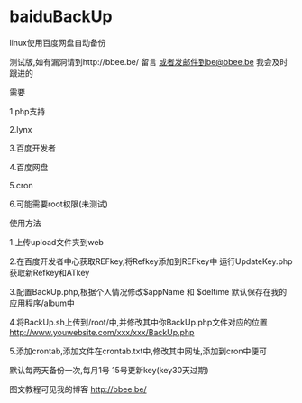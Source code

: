 baiduBackUp
===========

linux使用百度网盘自动备份

测试版,如有漏洞请到http://bbee.be/  留言
或者发邮件到be@bbee.be
我会及时跟进的

需要

1.php支持

2.lynx

3.百度开发者

4.百度网盘

5.cron

6.可能需要root权限(未测试)



使用方法

1.上传upload文件夹到web

2.在百度开发者中心获取REFkey,将Refkey添加到REFkey中
运行UpdateKey.php获取新Refkey和ATkey

3.配置BackUp.php,根据个人情况修改$appName 和 $deltime
默认保存在我的应用程序/album中

4.将BackUp.sh上传到/root/中,并修改其中你BackUp.php文件对应的位置 
http://www.youwebsite.com/xxx/xxx/BackUp.php

5.添加crontab,添加文件在crontab.txt中,修改其中网址,添加到cron中便可

默认每两天备份一次,每月1号 15号更新key(key30天过期)


图文教程可见我的博客 http://bbee.be/
